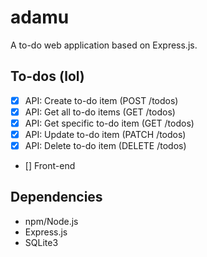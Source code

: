 # adamu

A to-do web application based on Express.js.

## To-dos (lol)

- [x] API: Create to-do item (POST /todos)
- [x] API: Get all to-do items (GET /todos)
- [x] API: Get specific to-do item (GET /todos)
- [x] API: Update to-do item (PATCH /todos)
- [x] API: Delete to-do item (DELETE /todos)

- [] Front-end

## Dependencies

- npm/Node.js
- Express.js
- SQLite3
